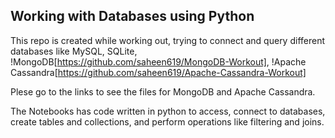 ## Working with Databases using Python

This repo is created while working out, trying to connect and query different databases like MySQL, SQLite, !MongoDB[https://github.com/saheen619/MongoDB-Workout], !Apache Cassandra[https://github.com/saheen619/Apache-Cassandra-Workout]

Plese go to the links to see the files for MongoDB and Apache Cassandra.

The Notebooks has code written in python to access, connect to databases, create tables and collections, and perform operations like filtering and joins. 